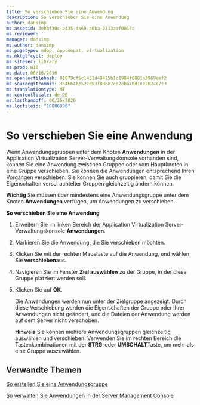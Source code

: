 ```yaml
---
title: So verschieben Sie eine Anwendung
description: So verschieben Sie eine Anwendung
author: dansimp
ms.assetid: 3ebbf30c-b435-4a69-a0ba-2313aaf0017c
ms.reviewer: ''
manager: dansimp
ms.author: dansimp
ms.pagetype: mdop, appcompat, virtualization
ms.mktglfcycl: deploy
ms.sitesec: library
ms.prod: w10
ms.date: 06/16/2016
ms.openlocfilehash: 01879cf5c1451d49475b1c1984f6881a3969eef2
ms.sourcegitcommit: 354664bc527d93f80687cd2eba70d1eea024c7c3
ms.translationtype: MT
ms.contentlocale: de-DE
ms.lasthandoff: 06/26/2020
ms.locfileid: "10806896"
---
```

# So verschieben Sie eine Anwendung


Wenn Anwendungsgruppen unter dem Knoten **Anwendungen** in der Application Virtualization Server-Verwaltungskonsole vorhanden sind, können Sie eine Anwendung zwischen Gruppen oder vom Hauptknoten in eine Gruppe verschieben. Sie können die Anwendungen entsprechend Ihren Vorgängen verschieben. Sie können Sie auch gruppieren, damit Sie die Eigenschaften verschachtelter Gruppen gleichzeitig ändern können.

**Wichtig**  Sie müssen über mindestens eine Anwendungsgruppe unter dem Knoten **Anwendungen** verfügen, um Anwendungen zu verschieben.

 

**So verschieben Sie eine Anwendung**

1.  Erweitern Sie im linken Bereich der Application Virtualization Server-Verwaltungskonsole **Anwendungen**.

2.  Markieren Sie die Anwendung, die Sie verschieben möchten.

3.  Klicken Sie mit der rechten Maustaste auf die Anwendung, und wählen Sie **verschieben**aus.

4.  Navigieren Sie im Fenster **Ziel auswählen** zu der Gruppe, in der diese Gruppe platziert werden soll.

5.  Klicken Sie auf **OK**.

    Die Anwendungen werden nun unter der Zielgruppe angezeigt. Durch diese Verschiebung werden die Eigenschaften der Gruppe oder Ihrer Anwendungen nicht geändert, und die Dateien der Anwendung werden auf dem Server nicht verschoben.

    **Hinweis**  Sie können mehrere Anwendungsgruppen gleichzeitig auswählen und verschieben. Verwenden Sie im rechten Bereich die Tastenkombinationen mit der **STRG**-oder **UMSCHALT**Taste, um mehr als eine Gruppe auszuwählen.

     

## Verwandte Themen


[So erstellen Sie eine Anwendungsgruppe](how-to-create-an-application-group.md)

[So verwalten Sie Anwendungen in der Server Management Console](how-to-manage-applications-in-the-server-management-console.md)

 

 





